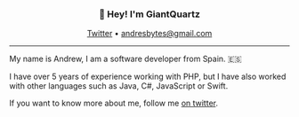 <h3 align="center">👋 Hey! I'm GiantQuartz</h3>
<p align="center">
  <a href="https://twitter.com/GiantQuartz">Twitter</a> •
  <a href="mailto:andresbytes@gmail.com">andresbytes@gmail.com</a>
</p>

---

My name is Andrew, I am a software developer from Spain. 🇪🇸

I have over 5 years of experience working with PHP, but I have also worked with other languages such as Java, C#, JavaScript or Swift.

If you want to know more about me, follow me [on twitter](https://twitter.com/GiantQuartz).

<!--
**GiantQuartz/GiantQuartz** is a ✨ _special_ ✨ repository because its `README.md` (this file) appears on your GitHub profile.

Here are some ideas to get you started:

- 🔭 I’m currently working on ...
- 🌱 I’m currently learning ...
- 👯 I’m looking to collaborate on ...
- 🤔 I’m looking for help with ...
- 💬 Ask me about ...
- 📫 How to reach me: ...
- 😄 Pronouns: ...
- ⚡ Fun fact: ...
-->
